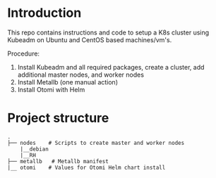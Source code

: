 # Introduction
This repo contains instructions and code to setup a K8s cluster using Kubeadm on Ubuntu and CentOS based machines/vm's.

Procedure:

1. Install Kubeadm and all required packages, create a cluster, add additional master nodes, and worker nodes
2. Install Metallb (one manual action)
3. Install Otomi with Helm

# Project structure
```
.
├── nodes    # Scripts to create master and worker nodes
    |__debian
    |__RH
├── metallb   # Metallb manifest
|__ otomi    # Values for Otomi Helm chart install

